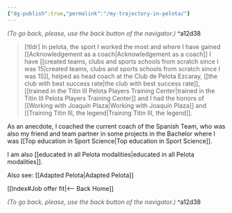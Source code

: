 ```yaml
---
{"dg-publish":true,"permalink":"/my-trajectory-in-pelota/"}
---
```




<div class="transclusion internal-embed is-loaded"><div class="markdown-embed">




<font color="#595959">*(To go back, please, use the back button of the navigator.)*</font> 
^a12d38



</div></div>


> [!tldr] 
> In pelota, the sport I worked the most and where I have gained [[Acknowledgement as a coach\|Acknowledgement as a coach]] I have [[created teams, clubs and sports schools from scratch since I was 15\|created teams, clubs and sports schools from scratch since I was 15]], helped as head coach at the Club de Pelota Ezcaray, [[the club with best success rate\|the club with best success rate]], [[trained in the Titin III Pelota Players Training Center\|trained in the Titin III Pelota Players Training Center]] and I had the honors of [[Working with Joaquín Plaza\|Working with Joaquín Plaza]] and [[Training Titin III, the legend\|Training Titin III, the legend]].

As an anecdote, I coached the current coach of the Spanish Team, who was also my friend and team partner in some projects in the Bachelor where I was [[Top education in Sport Science\|Top education in Sport Science]].

I am also [[educated in all Pelota modalities\|educated in all Pelota modalities]].

Also see: [[Adapted Pelota\|Adapted Pelota]]


<div class="transclusion internal-embed is-loaded"><div class="markdown-embed">





[[Index#Job offer fit\|<-- Back Home]]

<div class="transclusion internal-embed is-loaded"><div class="markdown-embed">




<font color="#595959">*(To go back, please, use the back button of the navigator.)*</font> 
^a12d38



</div></div>


</div></div>

